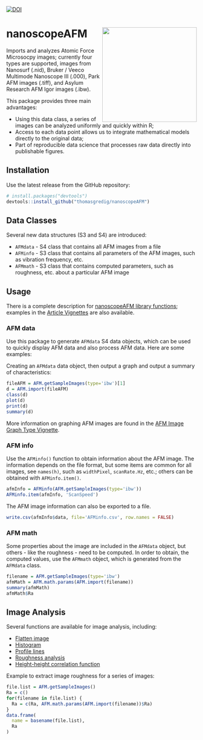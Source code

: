 [![DOI](https://zenodo.org/badge/184698455.svg)](https://zenodo.org/badge/latestdoi/184698455)

# nanoscopeAFM  <img src="man/figures/logo.png" align="right" alt="" width="250" />

Imports and analyzes Atomic Force Microsocpy images; currently four types are supported, images from Nanosurf (.nid), Bruker / Veeco Multimode Nanoscope III (.000), Park AFM images (.tiff), and Asylum Research AFM Igor images (.ibw).

This package provides three main advantages:

- Using this data class, a series of images can be analyzed uniformly and quickly within R;
- Access to each data point allows us to integrate mathematical models directly to the original data; 
- Part of reproducible data science that processes raw data directly into publishable figures.


## Installation

Use the latest release from the GitHub repository:

```R
# install.packages("devtools")
devtools::install_github("thomasgredig/nanoscopeAFM")
```

## Data Classes

Several new data structures (S3 and S4) are introduced:

- `AFMdata` - S4 class that contains all AFM images from a file
- `AFMinfo` - S3 class that contains all parameters of the AFM images, such as vibration frequency, etc.
- `AFMmath` - S3 class that contains computed parameters, such as roughness, etc. about a particular AFM image


## Usage

There is a complete description for [nanoscopeAFM library functions](https://thomasgredig.github.io/nanoscopeAFM/); examples in the [Article Vignettes](https://thomasgredig.github.io/nanoscopeAFM/articles/) are also available.



### AFM data

Use this package to generate `AFMdata` S4 data objects, which can be used to quickly display AFM data and also process AFM data. Here are some examples:

Creating an `AFMdata` data object, then output a graph and output a summary of characteristics:

```R
fileAFM = AFM.getSampleImages(type='ibw')[1]
d = AFM.import(fileAFM)
class(d)
plot(d)
print(d)
summary(d)
```

More information on graphing AFM images are found in the [AFM Image Graph Type Vignette](https://thomasgredig.github.io/nanoscopeAFM/articles/AFM-graphTypes.html).


### AFM info


Use the `AFMinfo()` function to obtain information about the AFM image. The information depends on the file format, but some items are common for all images, see `names(h)`, such as `widthPixel`, `scanRate.Hz`, etc.; others can be obtained with `AFMinfo.item()`.

```R
afmInfo = AFMinfo(AFM.getSampleImages(type='ibw'))
AFMinfo.item(afmInfo, 'ScanSpeed')
```

The AFM image information can also be exported to a file.

```R
write.csv(afmInfo$data, file='AFMinfo.csv', row.names = FALSE)
```

### AFM math

Some properties about the image are included in the `AFMdata` object, but others - like the roughness - need to be computed. In order to obtain, the computed values, use the `AFMmath` object, which is generated from the `AFMdata` class.


```R
filename = AFM.getSampleImages(type='ibw')
afmMath = AFM.math.params(AFM.import(filename))
summary(afmMath)
afmMath$Ra
```



## Image Analysis

Several functions are available for image analysis, including:

* [Flatten image](https://thomasgredig.github.io/nanoscopeAFM/reference/AFM.flatten.html)
* [Histogram](https://thomasgredig.github.io/nanoscopeAFM/reference/AFM.histogram.html)
* [Profile lines](https://thomasgredig.github.io/nanoscopeAFM/reference/AFM.linePlot.html)
* [Roughness analysis](https://thomasgredig.github.io/nanoscopeAFM/reference/AFM.math.params.html)
* [Height-height correlation function](https://thomasgredig.github.io/nanoscopeAFM/reference/AFM.hhcf.html)



Example to extract image roughness for a series of images:

```R
file.list = AFM.getSampleImages()
Ra = c()
for(filename in file.list) {
  Ra = c(Ra, AFM.math.params(AFM.import(filename))$Ra)
}
data.frame(
  name = basename(file.list),
  Ra
)
```
